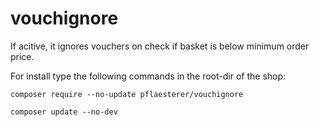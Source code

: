 # vouchignore

If acitive, it ignores vouchers on check if basket is below minimum order price.

For install type the following commands in the root-dir of the shop:

`composer require --no-update pflaesterer/vouchignore`

`composer update --no-dev`
